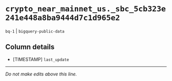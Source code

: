 # `crypto_near_mainnet_us._sbc_5cb323e241e448a8ba9444d7c1d965e2`
`bq-1` | `bigquery-public-data`

## Column details
* [TIMESTAMP] `last_update`

-------------------------------------------------------------------------------
*Do not make edits above this line.*
